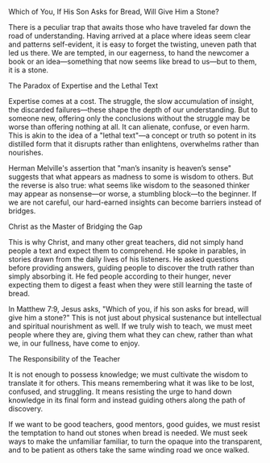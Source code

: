 Which of You, If His Son Asks for Bread, Will Give Him a Stone?

There is a peculiar trap that awaits those who have traveled far down the road of understanding. Having arrived at a place where ideas seem clear and patterns self-evident, it is easy to forget the twisting, uneven path that led us there. We are tempted, in our eagerness, to hand the newcomer a book or an idea—something that now seems like bread to us—but to them, it is a stone.

The Paradox of Expertise and the Lethal Text

Expertise comes at a cost. The struggle, the slow accumulation of insight, the discarded failures—these shape the depth of our understanding. But to someone new, offering only the conclusions without the struggle may be worse than offering nothing at all. It can alienate, confuse, or even harm. This is akin to the idea of a "lethal text"—a concept or truth so potent in its distilled form that it disrupts rather than enlightens, overwhelms rather than nourishes.

Herman Melville's assertion that "man’s insanity is heaven’s sense" suggests that what appears as madness to some is wisdom to others. But the reverse is also true: what seems like wisdom to the seasoned thinker may appear as nonsense—or worse, a stumbling block—to the beginner. If we are not careful, our hard-earned insights can become barriers instead of bridges.

Christ as the Master of Bridging the Gap

This is why Christ, and many other great teachers, did not simply hand people a text and expect them to comprehend. He spoke in parables, in stories drawn from the daily lives of his listeners. He asked questions before providing answers, guiding people to discover the truth rather than simply absorbing it. He fed people according to their hunger, never expecting them to digest a feast when they were still learning the taste of bread.

In Matthew 7:9, Jesus asks, "Which of you, if his son asks for bread, will give him a stone?" This is not just about physical sustenance but intellectual and spiritual nourishment as well. If we truly wish to teach, we must meet people where they are, giving them what they can chew, rather than what we, in our fullness, have come to enjoy.

The Responsibility of the Teacher

It is not enough to possess knowledge; we must cultivate the wisdom to translate it for others. This means remembering what it was like to be lost, confused, and struggling. It means resisting the urge to hand down knowledge in its final form and instead guiding others along the path of discovery.

If we want to be good teachers, good mentors, good guides, we must resist the temptation to hand out stones when bread is needed. We must seek ways to make the unfamiliar familiar, to turn the opaque into the transparent, and to be patient as others take the same winding road we once walked.